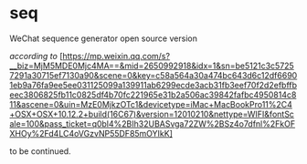 # seq
WeChat sequence generator open source version

*according to* [https://mp.weixin.qq.com/s?__biz=MjM5MDE0Mjc4MA==&mid=2650992918&idx=1&sn=be5121c3c57257291a30715ef7130a90&scene=0&key=c58a564a30a474bc643d6c12df66901eb9a76fa9ee5ee031125099a139911ab6299ecde3acb31fb3eef70f2d2efbffbeec3806825fb11c0825df4b70fc221965e31b2a506ac39842fafbc4950814c811&ascene=0&uin=MzE0MjkzOTc1&devicetype=iMac+MacBookPro11%2C4+OSX+OSX+10.12.2+build(16C67)&version=12010210&nettype=WIFI&fontScale=100&pass_ticket=q0bl4%2BIh32UBASvga72ZW%2BSz4o7dfnl%2FkOFXHOy%2Fd4LC4oVGzvNP55DF85mOYIkK]

to be continued.

